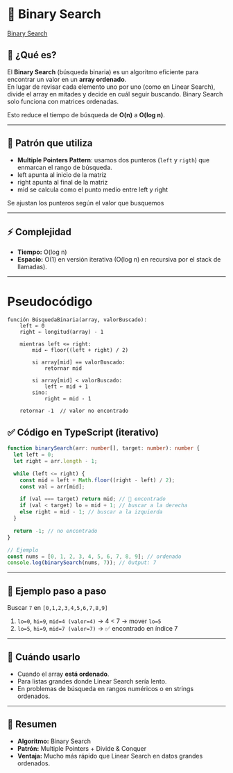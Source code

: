 # 🔎 Binary Search

[Binary Search](https://www.youtube.com/watch?v=y6SG0rE6nn4&ab_channel=NikhilLohia)

## 📌 ¿Qué es?

El **Binary Search** (búsqueda binaria) es un algoritmo eficiente para encontrar un valor en un **array ordenado**.  
En lugar de revisar cada elemento uno por uno (como en Linear Search), divide el array en mitades y decide en cuál seguir buscando. Binary Search solo funciona con matrices ordenadas.

Esto reduce el tiempo de búsqueda de **O(n)** a **O(log n)**.

---

## 🧩 Patrón que utiliza

- **Multiple Pointers Pattern**: usamos dos punteros (`left` y `rigth`) que enmarcan el rango de búsqueda.
- left apunta al inicio de la matriz
- right apunta al final de la matriz
- mid se calcula como el punto medio entre left y right

Se ajustan los punteros según el valor que busquemos

---

## ⚡ Complejidad

- **Tiempo:** O(log n)
- **Espacio:** O(1) en versión iterativa (O(log n) en recursiva por el stack de llamadas).

---

# Pseudocódigo

```
función BúsquedaBinaria(array, valorBuscado):
    left ← 0
    right ← longitud(array) - 1

    mientras left <= right:
        mid ← floor((left + right) / 2)

        si array[mid] == valorBuscado:
            retornar mid

        si array[mid] < valorBuscado:
            left ← mid + 1
        sino:
            right ← mid - 1

    retornar -1  // valor no encontrado

```

## ✅ Código en TypeScript (iterativo)

```ts
function binarySearch(arr: number[], target: number): number {
  let left = 0;
  let right = arr.length - 1;

  while (left <= right) {
    const mid = left + Math.floor((right - left) / 2);
    const val = arr[mid];

    if (val === target) return mid; // 🎯 encontrado
    if (val < target) lo = mid + 1; // buscar a la derecha
    else right = mid - 1; // buscar a la izquierda
  }

  return -1; // no encontrado
}

// Ejemplo
const nums = [0, 1, 2, 3, 4, 5, 6, 7, 8, 9]; // ordenado
console.log(binarySearch(nums, 7)); // Output: 7
```

---

## 🧠 Ejemplo paso a paso

Buscar `7` en `[0,1,2,3,4,5,6,7,8,9]`

1. `lo=0`, `hi=9`, `mid=4 (valor=4)` → 4 < 7 → mover `lo=5`
2. `lo=5`, `hi=9`, `mid=7 (valor=7)` → ✅ encontrado en índice 7

---

## 🎯 Cuándo usarlo

- Cuando el array **está ordenado**.
- Para listas grandes donde Linear Search sería lento.
- En problemas de búsqueda en rangos numéricos o en strings ordenados.

---

## 🔑 Resumen

- **Algoritmo:** Binary Search
- **Patrón:** Multiple Pointers + Divide & Conquer
- **Ventaja:** Mucho más rápido que Linear Search en datos grandes ordenados.
